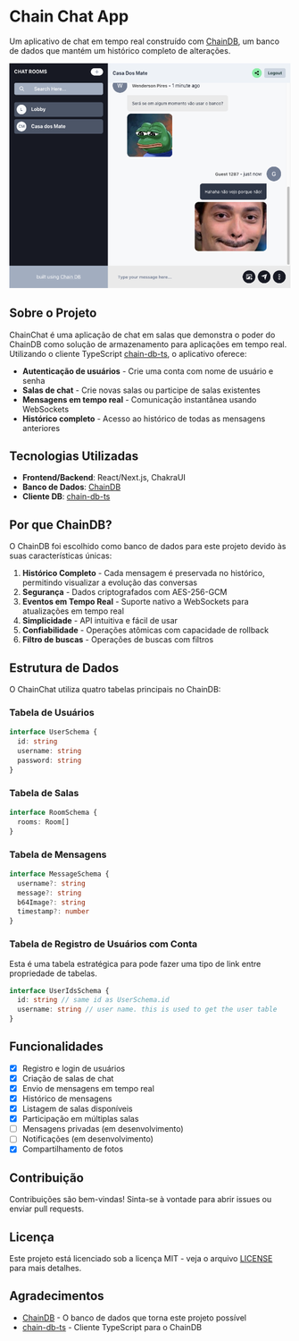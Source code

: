 # Chain Chat App

Um aplicativo de chat em tempo real construído com [ChainDB](https://github.com/wpdas/chain-db), um banco de dados que mantém um histórico completo de alterações.

![ChainChat Screenshot](screenshot.png)

## Sobre o Projeto

ChainChat é uma aplicação de chat em salas que demonstra o poder do ChainDB como solução de armazenamento para aplicações em tempo real. Utilizando o cliente TypeScript [chain-db-ts](https://github.com/wpdas/chain-db-ts), o aplicativo oferece:

- **Autenticação de usuários** - Crie uma conta com nome de usuário e senha
- **Salas de chat** - Crie novas salas ou participe de salas existentes
- **Mensagens em tempo real** - Comunicação instantânea usando WebSockets
- **Histórico completo** - Acesso ao histórico de todas as mensagens anteriores

## Tecnologias Utilizadas

- **Frontend/Backend**: React/Next.js, ChakraUI
- **Banco de Dados**: [ChainDB](https://github.com/wpdas/chain-db)
- **Cliente DB**: [chain-db-ts](https://github.com/wpdas/chain-db-ts)

## Por que ChainDB?

O ChainDB foi escolhido como banco de dados para este projeto devido às suas características únicas:

1. **Histórico Completo** - Cada mensagem é preservada no histórico, permitindo visualizar a evolução das conversas
2. **Segurança** - Dados criptografados com AES-256-GCM
3. **Eventos em Tempo Real** - Suporte nativo a WebSockets para atualizações em tempo real
4. **Simplicidade** - API intuitiva e fácil de usar
5. **Confiabilidade** - Operações atômicas com capacidade de rollback
6. **Filtro de buscas** - Operações de buscas com filtros

## Estrutura de Dados

O ChainChat utiliza quatro tabelas principais no ChainDB:

### Tabela de Usuários

```typescript
interface UserSchema {
  id: string
  username: string
  password: string
}
```

### Tabela de Salas

```typescript
interface RoomSchema {
  rooms: Room[]
}
```

### Tabela de Mensagens

```typescript
interface MessageSchema {
  username?: string
  message?: string
  b64Image?: string
  timestamp?: number
}
```

### Tabela de Registro de Usuários com Conta

Esta é uma tabela estratégica para pode fazer uma tipo de link entre propriedade de tabelas.

```typescript
interface UserIdsSchema {
  id: string // same id as UserSchema.id
  username: string // user name. this is used to get the user table
}
```

## Funcionalidades

- [x] Registro e login de usuários
- [x] Criação de salas de chat
- [x] Envio de mensagens em tempo real
- [x] Histórico de mensagens
- [x] Listagem de salas disponíveis
- [x] Participação em múltiplas salas
- [ ] Mensagens privadas (em desenvolvimento)
- [ ] Notificações (em desenvolvimento)
- [x] Compartilhamento de fotos

## Contribuição

Contribuições são bem-vindas! Sinta-se à vontade para abrir issues ou enviar pull requests.

## Licença

Este projeto está licenciado sob a licença MIT - veja o arquivo [LICENSE](LICENSE) para mais detalhes.

## Agradecimentos

- [ChainDB](https://github.com/wpdas/chain-db) - O banco de dados que torna este projeto possível
- [chain-db-ts](https://github.com/wpdas/chain-db-ts) - Cliente TypeScript para o ChainDB
